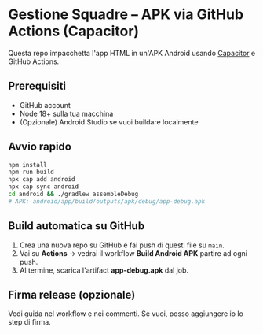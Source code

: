 # Gestione Squadre – APK via GitHub Actions (Capacitor)

Questa repo impacchetta l'app HTML in un'APK Android usando [Capacitor](https://capacitorjs.com/) e GitHub Actions.

## Prerequisiti
- GitHub account
- Node 18+ sulla tua macchina
- (Opzionale) Android Studio se vuoi buildare localmente

## Avvio rapido

```bash
npm install
npm run build
npx cap add android
npx cap sync android
cd android && ./gradlew assembleDebug
# APK: android/app/build/outputs/apk/debug/app-debug.apk
```

## Build automatica su GitHub
1. Crea una nuova repo su GitHub e fai push di questi file su `main`.
2. Vai su **Actions** → vedrai il workflow **Build Android APK** partire ad ogni push.
3. Al termine, scarica l'artifact **app-debug.apk** dal job.

## Firma release (opzionale)
Vedi guida nel workflow e nei commenti. Se vuoi, posso aggiungere io lo step di firma.
